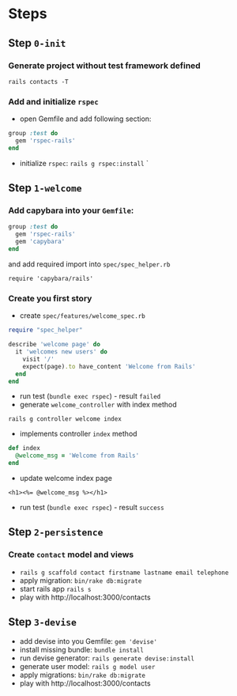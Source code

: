 # Steps

## Step `0-init`

### Generate project without test framework defined

`rails contacts -T`

### Add and initialize `rspec`

* open Gemfile and add following section:

```ruby
group :test do
  gem 'rspec-rails'
end
```

* initialize `rspec`: `rails g rspec:install`
`
## Step `1-welcome`

### Add capybara into your `Gemfile`:

```ruby
group :test do
  gem 'rspec-rails'
  gem 'capybara'
end
```

and add required import into `spec/spec_helper.rb`

`require 'capybara/rails'`

### Create you first story

* create `spec/features/welcome_spec.rb`

```ruby
require "spec_helper"

describe 'welcome page' do
  it 'welcomes new users' do
    visit '/'
    expect(page).to have_content 'Welcome from Rails'
  end
end
```

* run test (`bundle exec rspec`) - result `failed`
* generate `welcome_controller` with index method

`rails g controller welcome index`

* implements controller `index` method

```ruby
def index
  @welcome_msg = 'Welcome from Rails'
end
```

* update welcome index page

```erb
<h1><%= @welcome_msg %></h1>
```

* run test (`bundle exec rspec`) - result `success`

## Step `2-persistence`

### Create `contact` model and views

* `rails g scaffold contact firstname lastname email telephone`
* apply migration: `bin/rake db:migrate`
* start rails app `rails s`
* play with http://localhost:3000/contacts

## Step `3-devise`

* add devise into you Gemfile: `gem 'devise'`
* install missing bundle: `bundle install`
* run devise generator: `rails generate devise:install`
* generate user model: `rails g model user`
* apply migrations: `bin/rake db:migrate`
* play with http://localhost:3000/contacts